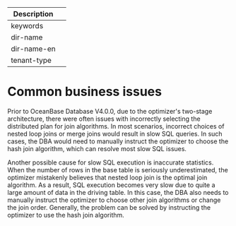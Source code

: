 | Description   |                 |
|---------------|-----------------|
| keywords      |                 |
| dir-name      |                 |
| dir-name-en   |                 |
| tenant-type   |                 |

# Common business issues

Prior to OceanBase Database V4.0.0, due to the optimizer's two-stage architecture, there were often issues with incorrectly selecting the distributed plan for join algorithms. In most scenarios, incorrect choices of nested loop joins or merge joins would result in slow SQL queries. In such cases, the DBA would need to manually instruct the optimizer to choose the hash join algorithm, which can resolve most slow SQL issues.

Another possible cause for slow SQL execution is inaccurate statistics. When the number of rows in the base table is seriously underestimated, the optimizer mistakenly believes that nested loop join is the optimal join algorithm. As a result, SQL execution becomes very slow due to quite a large amount of data in the driving table. In this case, the DBA also needs to manually instruct the optimizer to choose other join algorithms or change the join order. Generally, the problem can be solved by instructing the optimizer to use the hash join algorithm.